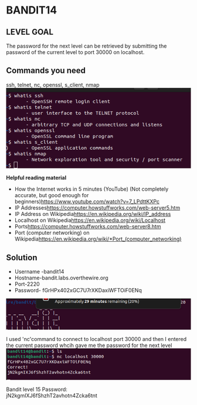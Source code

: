 # BANDIT14

## LEVEL GOAL

The password for the next level can be retrieved by submitting the password of the current level to port 30000 on localhost.

## Commands you need

ssh, telnet, nc, openssl, s_client, nmap
![Commands](image.png)

**Helpful reading material**

* How the Internet works in 5 minutes (YouTube) (Not completely accurate, but good enough for beginners)<https://www.youtube.com/watch?v=7_LPdttKXPc>
* IP Addresses<https://computer.howstuffworks.com/web-server5.htm>
* IP Address on Wikipedia<https://en.wikipedia.org/wiki/IP_address>
* Localhost on Wikipedia<https://en.wikipedia.org/wiki/Localhost>
* Ports<https://computer.howstuffworks.com/web-server8.htm>
* Port (computer networking) on Wikipedia<https://en.wikipedia.org/wiki/*Port_(computer_networking)>

## Solution

* Username -bandit14
* Hostname-bandit.labs.overthewire.org
* Port-2220
* Password- fGrHPx402xGC7U7rXKDaxiWFTOiF0ENq

![sshlogin](image-2.png)

I used 'nc'command to connect to localhost port 30000 and then I entered the current password whcih gave me the password for the next level
![Solution](image-1.png)

Bandit level 15 Password:\
jN2kgmIXJ6fShzhT2avhotn4Zcka6tnt
